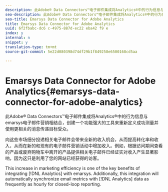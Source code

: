```yaml
---
description: 此Adobe® Data Connectors™电子邮件集成将Analytics®中的行为信息与emarsys电子邮件营销相结合，创建一个功能强大的工具来重新定义成功测量并使用更相关的消息传递目标受众。
seo-description: 此Adobe® Data Connectors™电子邮件集成将Analytics®中的行为信息与emarsys电子邮件营销相结合，创建一个功能强大的工具来重新定义成功测量并使用更相关的消息传递目标受众。
seo-title: Emarsys Data Connector for Adobe Analytics
title: Emarsys Data Connector for Adobe Analytics
uuid: 6f2fbabc-dc6 c-4975-887d-ec22 eba42 f9 e
index: y
internal: n
snippet: y
translation-type: tm+mt
source-git-commit: 5e22d080398d74df29b1f849258e6500168cd5aa

---
```



# Emarsys Data Connector for Adobe Analytics{#emarsys-data-connector-for-adobe-analytics}

此Adobe® Data Connectors™电子邮件集成将Analytics®中的行为信息与emarsys电子邮件营销相结合，创建一个功能强大的工具来重新定义成功测量并使用更相关的消息传递目标受众。

向这些市场细分投递相关电子邮件会带来全新的收入机会，从而提高转化率和收入，从而在新的和现有的电子邮件营销活动中增加收入。例如，根据访问期间查看的产品或废弃购物车中离开的产品提供相关电子邮件已经证实对收入产生显著影响，因为这只是利用了您的网站已经获得的访客。

This increase in marketing efficiency is one of the key benefits of integrating [!DNL Analytics] with emarsys. Additionally, this integration will automatically synchronize email metrics with [!DNL Analytics] data as frequently as hourly for closed-loop reporting.
